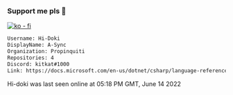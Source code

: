 ### Support me pls 🙏

[![ko - fi](https://ko-fi.com/img/githubbutton_sm.svg)](https://ko-fi.com/O5O4D6DP7)

  ```txt
  Username: Hi-Doki
  DisplayName: A-Sync
  Organization: Propinquiti
  Repositories: 4
  Discord: kitkat#1000
  Link: https://docs.microsoft.com/en-us/dotnet/csharp/language-reference/keywords/async
  ```       
 Hi-doki was last seen online at 05:18 PM GMT, June 14 2022